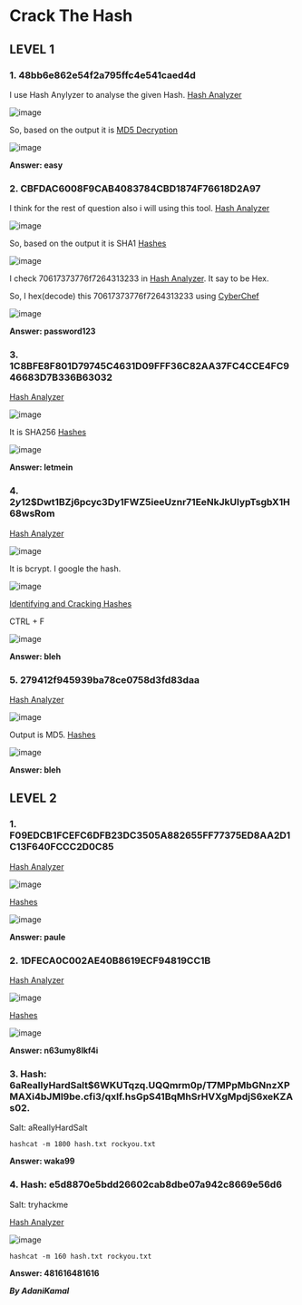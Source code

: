 # Crack The Hash

## LEVEL 1

### 1. 48bb6e862e54f2a795ffc4e541caed4d

I use Hash Anylyzer to analyse the given Hash. [Hash Analyzer](https://www.tunnelsup.com/hash-analyzer/)

![image](https://user-images.githubusercontent.com/44063862/82433858-a1f9ed80-9ac4-11ea-8613-6f49f934700e.png)

So, based on the output it is [MD5 Decryption]( https://www.md5online.org/md5-decrypt.html)

![image](https://user-images.githubusercontent.com/44063862/82433869-a4f4de00-9ac4-11ea-84c5-e16c1e38c806.png)

**Answer: easy**

### 2. CBFDAC6008F9CAB4083784CBD1874F76618D2A97 

I think for the rest of question also i will using this tool. [Hash Analyzer](https://www.tunnelsup.com/hash-analyzer/)

![image](https://user-images.githubusercontent.com/44063862/82434261-32d0c900-9ac5-11ea-8157-e87aa9a78c98.png)

So, based on the output it is SHA1 [Hashes]( https://hashes.com/en/decrypt/hash)

![image](https://user-images.githubusercontent.com/44063862/82434269-349a8c80-9ac5-11ea-81fc-e99d46678d54.png)

I check 70617373776f7264313233 in [Hash Analyzer](https://www.tunnelsup.com/hash-analyzer/). It say to be Hex.

So, I hex(decode) this 70617373776f7264313233 using [CyberChef]( https://www.tunnelsup.com/hash-analyzer/)

![image](https://user-images.githubusercontent.com/44063862/82434628-b7bbe280-9ac5-11ea-89a6-8ee67b9369a8.png)

**Answer: password123**

### 3. 1C8BFE8F801D79745C4631D09FFF36C82AA37FC4CCE4FC946683D7B336B63032 

[Hash Analyzer](https://www.tunnelsup.com/hash-analyzer/)

![image](https://user-images.githubusercontent.com/44063862/82434799-fb165100-9ac5-11ea-820b-8dc46c2be78f.png)

It is SHA256 [Hashes]( https://hashes.com/en/decrypt/hash)

![image](https://user-images.githubusercontent.com/44063862/82434809-fce01480-9ac5-11ea-916e-0a3255d19977.png)

**Answer: letmein**

### 4. $2y$12$Dwt1BZj6pcyc3Dy1FWZ5ieeUznr71EeNkJkUlypTsgbX1H68wsRom 

[Hash Analyzer](https://www.tunnelsup.com/hash-analyzer/)

![image](https://user-images.githubusercontent.com/44063862/82434988-3ca6fc00-9ac6-11ea-8ead-2774dd391967.png)

It is bcrypt. I google the hash.

![image](https://user-images.githubusercontent.com/44063862/82435147-724be500-9ac6-11ea-991e-995803e53ca9.png)

[Identifying and Cracking Hashes](https://medium.com/infosec-adventures/identifying-and-cracking-hashes-7d580b9fd7f1)

CTRL + F

![image](https://user-images.githubusercontent.com/44063862/82435154-74ae3f00-9ac6-11ea-9f7a-124d2960f896.png)

**Answer: bleh**

### 5. 279412f945939ba78ce0758d3fd83daa

[Hash Analyzer](https://www.tunnelsup.com/hash-analyzer/)

![image](https://user-images.githubusercontent.com/44063862/82435357-c3f46f80-9ac6-11ea-9662-d91976eafc1f.png)

Output is MD5. [Hashes]( https://hashes.com/en/decrypt/hash)

![image](https://user-images.githubusercontent.com/44063862/82435473-ef775a00-9ac6-11ea-9706-02741bf0c681.png)

**Answer: bleh**

## LEVEL 2

### 1.	F09EDCB1FCEFC6DFB23DC3505A882655FF77375ED8AA2D1C13F640FCCC2D0C85

[Hash Analyzer](https://www.tunnelsup.com/hash-analyzer/)

![image](https://user-images.githubusercontent.com/44063862/82438345-7b8b8080-9acb-11ea-8470-d29342f4295c.png)

[Hashes]( https://hashes.com/en/decrypt/hash)

![image](https://user-images.githubusercontent.com/44063862/82438349-7d554400-9acb-11ea-9b08-1a13f788a59b.png)

**Answer: paule**

### 2.	1DFECA0C002AE40B8619ECF94819CC1B

[Hash Analyzer](https://www.tunnelsup.com/hash-analyzer/)

![image](https://user-images.githubusercontent.com/44063862/82438466-ad9ce280-9acb-11ea-8133-c7d899832815.png)

[Hashes]( https://hashes.com/en/decrypt/hash)

![image](https://user-images.githubusercontent.com/44063862/82438472-af66a600-9acb-11ea-8ed1-36e24aa88da8.png)

**Answer: n63umy8lkf4i**

### 3.	Hash: $6$aReallyHardSalt$6WKUTqzq.UQQmrm0p/T7MPpMbGNnzXPMAXi4bJMl9be.cfi3/qxIf.hsGpS41BqMhSrHVXgMpdjS6xeKZAs02.

Salt: aReallyHardSalt

```
hashcat -m 1800 hash.txt rockyou.txt
```

**Answer: waka99**

### 4.	Hash: e5d8870e5bdd26602cab8dbe07a942c8669e56d6

Salt: tryhackme

[Hash Analyzer](https://www.tunnelsup.com/hash-analyzer/)

![image](https://user-images.githubusercontent.com/44063862/82438697-0bc9c580-9acc-11ea-92c7-792c94de5d6f.png)

```
hashcat -m 160 hash.txt rockyou.txt
```

**Answer: 481616481616**


**_By AdaniKamal_**
